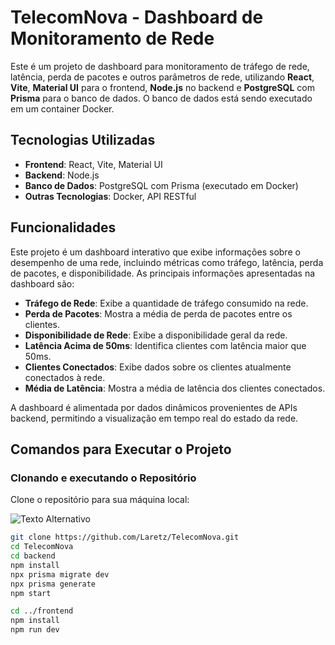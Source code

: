 # TelecomNova - Dashboard de Monitoramento de Rede

Este é um projeto de dashboard para monitoramento de tráfego de rede, latência, perda de pacotes e outros parâmetros de rede, utilizando **React**, **Vite**, **Material UI** para o frontend, **Node.js** no backend e **PostgreSQL** com **Prisma** para o banco de dados. O banco de dados está sendo executado em um container Docker.

## Tecnologias Utilizadas

- **Frontend**: React, Vite, Material UI
- **Backend**: Node.js
- **Banco de Dados**: PostgreSQL com Prisma (executado em Docker)
- **Outras Tecnologias**: Docker, API RESTful

## Funcionalidades

Este projeto é um dashboard interativo que exibe informações sobre o desempenho de uma rede, incluindo métricas como tráfego, latência, perda de pacotes, e disponibilidade. As principais informações apresentadas na dashboard são:

- **Tráfego de Rede**: Exibe a quantidade de tráfego consumido na rede.
- **Perda de Pacotes**: Mostra a média de perda de pacotes entre os clientes.
- **Disponibilidade de Rede**: Exibe a disponibilidade geral da rede.
- **Latência Acima de 50ms**: Identifica clientes com latência maior que 50ms.
- **Clientes Conectados**: Exibe dados sobre os clientes atualmente conectados à rede.
- **Média de Latência**: Mostra a média de latência dos clientes conectados.

A dashboard é alimentada por dados dinâmicos provenientes de APIs backend, permitindo a visualização em tempo real do estado da rede.

## Comandos para Executar o Projeto

###  Clonando e executando o Repositório

Clone o repositório para sua máquina local:

![Texto Alternativo](https://1drv.ms/i/c/94cd7427fd1faffa/EbD9EIv9lvRPgW-ghGX7zRwBuzOyKNBVMT8wvUtuYStIqQ?e=n5JpeH)


```bash
git clone https://github.com/Laretz/TelecomNova.git
cd TelecomNova
cd backend
npm install
npx prisma migrate dev
npx prisma generate
npm start

cd ../frontend
npm install
npm run dev


